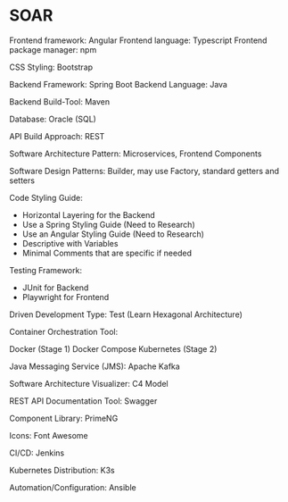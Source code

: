 # SOAR

Frontend framework: Angular
Frontend language: Typescript
Frontend package manager: npm

CSS Styling: Bootstrap

Backend Framework: Spring Boot
Backend Language: Java

Backend Build-Tool: Maven

Database: Oracle (SQL)

API Build Approach: REST

Software Architecture Pattern: Microservices, Frontend Components

Software Design Patterns: Builder, may use Factory, standard getters and setters

Code Styling Guide:
- Horizontal Layering for the Backend
- Use a Spring Styling Guide (Need to Research)
- Use an Angular Styling Guide (Need to Research)
- Descriptive with Variables
- Minimal Comments that are specific if needed

Testing Framework:
- JUnit for Backend
- Playwright for Frontend

Driven Development Type: Test (Learn Hexagonal Architecture)

Container Orchestration Tool:

Docker (Stage 1)
Docker Compose
Kubernetes (Stage 2)

Java Messaging Service (JMS): Apache Kafka

Software Architecture Visualizer: C4 Model

REST API Documentation Tool: Swagger

Component Library: PrimeNG

Icons: Font Awesome

CI/CD: Jenkins

Kubernetes Distribution: K3s

Automation/Configuration: Ansible
